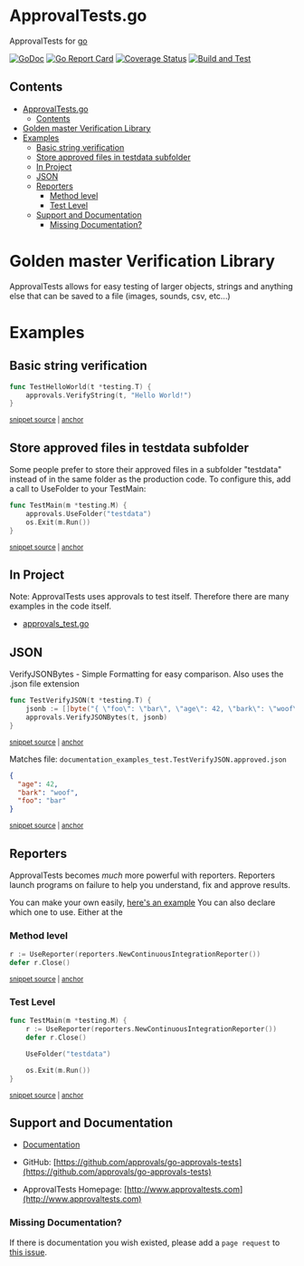 # ApprovalTests.go

ApprovalTests for [go](https://golang.org/)

[![GoDoc](https://godoc.org/github.com/approvals/go-approval-tests?status.svg)](https://godoc.org/github.com/approvals/go-approval-tests)
[![Go Report Card](https://goreportcard.com/badge/github.com/approvals/go-approval-tests)](https://goreportcard.com/report/github.com/approvals/go-approval-tests)
[![Coverage Status](https://codecov.io/gh/approvals/go-approval-tests/graph/badge.svg)](https://codecov.io/gh/approvals/go-approval-tests)
[![Build and Test](https://github.com/approvals/go-approval-tests/actions/workflows/test.yml/badge.svg)](https://github.com/approvals/go-approval-tests/actions/workflows/test.yml)

<!-- toc -->
## Contents

- [ApprovalTests.go](#approvaltestsgo)
  - [Contents](#contents)
- [Golden master Verification Library](#golden-master-verification-library)
- [Examples](#examples)
  - [Basic string verification](#basic-string-verification)
  - [Store approved files in testdata subfolder](#store-approved-files-in-testdata-subfolder)
  - [In Project](#in-project)
  - [JSON](#json)
  - [Reporters](#reporters)
    - [Method level](#method-level)
    - [Test Level](#test-level)
  - [Support and Documentation](#support-and-documentation)
    - [Missing Documentation?](#missing-documentation)

# Golden master Verification Library

ApprovalTests allows for easy testing of larger objects, strings and anything else that can be saved to a file (images, sounds, csv, etc...)

# Examples
## Basic string verification

<!-- snippet: hello_world -->
<a id='snippet-hello_world'></a>
```go
func TestHelloWorld(t *testing.T) {
	approvals.VerifyString(t, "Hello World!")
}
```
<sup><a href='/documentation_examples/documentation_examples_test.go#L9-L14' title='Snippet source file'>snippet source</a> | <a href='#snippet-hello_world' title='Start of snippet'>anchor</a></sup>
<!-- endSnippet -->

## Store approved files in testdata subfolder
Some people prefer to store their approved files in a subfolder "testdata" instead of in the same folder as the 
production code. To configure this, add a call to UseFolder to your TestMain:

<!-- snippet: test_main -->
<a id='snippet-test_main'></a>
```go
func TestMain(m *testing.M) {
	approvals.UseFolder("testdata")
	os.Exit(m.Run())
}
```
<sup><a href='/documentation_examples/main_test.go#L10-L16' title='Snippet source file'>snippet source</a> | <a href='#snippet-test_main' title='Start of snippet'>anchor</a></sup>
<!-- endSnippet -->

## In Project
Note: ApprovalTests uses approvals to test itself. Therefore there are many examples in the code itself.

- [approvals_test.go](approvals_test.go)

## JSON
VerifyJSONBytes - Simple Formatting for easy comparison. Also uses the .json file extension

<!-- snippet: verify_json -->
<a id='snippet-verify_json'></a>
```go
func TestVerifyJSON(t *testing.T) {
	jsonb := []byte("{ \"foo\": \"bar\", \"age\": 42, \"bark\": \"woof\" }")
	approvals.VerifyJSONBytes(t, jsonb)
}
```
<sup><a href='/documentation_examples/documentation_examples_test.go#L16-L22' title='Snippet source file'>snippet source</a> | <a href='#snippet-verify_json' title='Start of snippet'>anchor</a></sup>
<!-- endSnippet -->

Matches file: `documentation_examples_test.TestVerifyJSON.approved.json`

<!-- snippet: documentation_examples_test.TestVerifyJSON.approved.json -->
<a id='snippet-documentation_examples_test.TestVerifyJSON.approved.json'></a>
```json
{
  "age": 42,
  "bark": "woof",
  "foo": "bar"
}
```
<sup><a href='/documentation_examples/testdata/documentation_examples_test.TestVerifyJSON.approved.json#L1-L5' title='Snippet source file'>snippet source</a> | <a href='#snippet-documentation_examples_test.TestVerifyJSON.approved.json' title='Start of snippet'>anchor</a></sup>
<!-- endSnippet -->

## Reporters
ApprovalTests becomes _much_ more powerful with reporters. Reporters launch programs on failure to help you understand, fix and approve results.

You can make your own easily, [here's an example](reporters/beyond_compare.go)
You can also declare which one to use. Either at the

### Method level

<!-- snippet: inline_reporter -->
<a id='snippet-inline_reporter'></a>
```go
r := UseReporter(reporters.NewContinuousIntegrationReporter())
defer r.Close()
```
<sup><a href='/approvals_test.go#L26-L29' title='Snippet source file'>snippet source</a> | <a href='#snippet-inline_reporter' title='Start of snippet'>anchor</a></sup>
<!-- endSnippet -->

### Test Level
<!-- snippet: test_main_with_reporter -->
<a id='snippet-test_main_with_reporter'></a>
```go
func TestMain(m *testing.M) {
	r := UseReporter(reporters.NewContinuousIntegrationReporter())
	defer r.Close()

	UseFolder("testdata")

	os.Exit(m.Run())
}
```
<sup><a href='/approvals_test.go#L13-L23' title='Snippet source file'>snippet source</a> | <a href='#snippet-test_main_with_reporter' title='Start of snippet'>anchor</a></sup>
<!-- endSnippet -->

## Support and Documentation

-   [Documentation](/docs/README.md)

-   GitHub: [https://github.com/approvals/go-approvals-tests](https://github.com/approvals/go-approvals-tests)

-   ApprovalTests Homepage: [http://www.approvaltests.com](http://www.approvaltests.com)
  
### Missing Documentation?

If there is documentation you wish existed, please add a `page request` to [this issue](https://github.com/approvals/go-approval-tests/issues/59).
